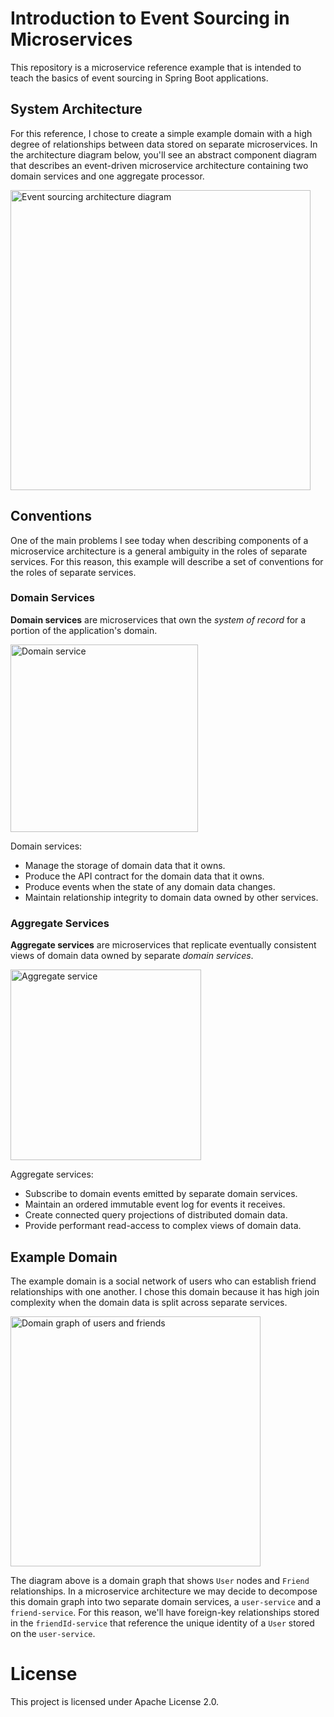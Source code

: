 # Introduction to Event Sourcing in Microservices

This repository is a microservice reference example that is intended to teach the basics of event sourcing in Spring Boot applications.

## System Architecture

For this reference, I chose to create a simple example domain with a high degree of relationships between data stored on separate microservices. In the architecture diagram below, you'll see an abstract component diagram that describes an event-driven microservice architecture containing two domain services and one aggregate processor.

<img src="https://imgur.com/DUEhtBH.png" width="480" alt="Event sourcing architecture diagram">

## Conventions

One of the main problems I see today when describing components of a microservice architecture is a general ambiguity in the roles of separate services. For this reason, this example will describe a set of conventions for the roles of separate services.

### Domain Services

**Domain services** are microservices that own the _system of record_ for a portion of the application's domain.

<img src="https://imgur.com/bAttimP.png" height="300" alt="Domain service">
<br/>

Domain services:

- Manage the storage of domain data that it owns.
- Produce the API contract for the domain data that it owns.
- Produce events when the state of any domain data changes.
- Maintain relationship integrity to domain data owned by other services.

### Aggregate Services

**Aggregate services** are microservices that replicate eventually consistent views of domain data owned by separate _domain services_.

<img src="https://imgur.com/6c8mJfC.png" height="305" alt="Aggregate service">
<br/>

Aggregate services:

- Subscribe to domain events emitted by separate domain services.
- Maintain an ordered immutable event log for events it receives.
- Create connected query projections of distributed domain data.
- Provide performant read-access to complex views of domain data.

## Example Domain

The example domain is a social network of users who can establish friend relationships with one another. I chose this domain because it has high join complexity when the domain data is split across separate services.

<img src="https://imgur.com/Uqd7SHE.png" width="400" alt="Domain graph of users and friends">
<br/>

The diagram above is a domain graph that shows `User` nodes and `Friend` relationships. In a microservice architecture we may decide to decompose this domain graph into two separate domain services, a `user-service` and a `friend-service`. For this reason, we'll have foreign-key relationships stored in the `friendId-service` that reference the unique identity of a `User` stored on the `user-service`. 

# License

This project is licensed under Apache License 2.0.
